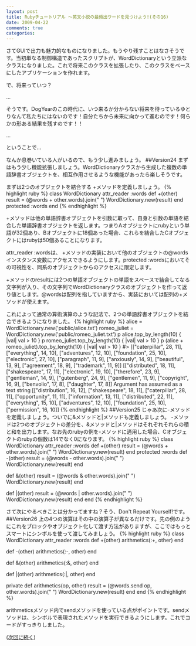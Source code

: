 ```yaml
---
layout: post
title: Rubyチュートリアル ～英文小説の最頻出ワードを見つけよう!(その16)
date: 2009-04-22
comments: true
categories:
---
```


さてGUIで出力も魅力的なものになりました。もうやり残すことはなさそうです。当初単なる制御構造であったスクリプトが、WordDictionaryという立派なクラスになりました。これで将来このクラスを拡張したり、このクラスをベースにしたアプリケーションを作れます。

で、将来っていつ？

...

そうです。DogYearのこの時代に、いつ来るか分からない将来を待っているゆとりなんて私たちにはないのです！自分たちから未来に向かって進むのです！何らかの形ある結果を残すのです！！

...

ということで...

なんか息巻いている人がいるので、もう少し進みましょう。
##Version24
まずはもう少し機能拡張しましょう。WordDictionaryクラスから生成した複数の単語辞書オブジェクトを、相互作用させるような機能があったら楽しそうです。

まずは2つのオブジェクトを結合する +メソッドを定義しましょう。
{% highlight ruby %}
 class WordDictionary
   attr_reader :words
   def +(other)
     result = (@words + other.words).join(" ")
     WordDictionary.new(result)
   end
   protected :words
 end
{% endhighlight %}

+メソッドは他の単語辞書オブジェクトを引数に取って、自身と引数の単語を結合した単語辞書オブジェクトを返します。つまりAオブジェクトにrubyという単語が32個あり、Bオブジェクトに18個あった場合、これらを結合したCオブジェクトにはrubyは50個あることになります。

attr_reader :wordsは、 +メソッドの実装において他のオブジェクトの@wordsインスタンス変数にアクセスできるようにします。protected :wordsにおいてその可視性を、同系のオブジェクトからのアクセスに限定します。

+メソッドのresultには2つの単語オブジェクトの単語をスペースで結合してなる文字列が入り、その文字列でWordDictionaryクラスのオブジェクトを作って返り値とします。@wordsは配列を指していますから、実装においては配列の+メソッドが使えます。

これによって通常の算術演算のような記法で、2つの単語辞書オブジェクトを結合できるようになりました。
{% highlight ruby %}
 alice = WordDictionary.new('public/alice.txt')
 romeo_juliet = WordDictionary.new('public/romeo_juliet.txt')
 p alice.top_by_length(10) { |val| val > 10 }
 p romeo_juliet.top_by_length(10) { |val| val > 10 }
 p (alice + romeo_juliet).top_by_length(10) { |val| val > 10 }
 #> [["caterpillar", 28, 11], ["everything", 14, 10], ["adventures", 12, 10], ["foundation", 25, 10], ["electronic", 27, 10], ["paragraph", 11, 9], ["anxiously", 14, 9], ["beautiful", 13, 9], ["agreement", 18, 9], ["trademark", 11, 9]]
 [["distributed", 18, 11], ["shakespeare", 17, 11], ["electronic", 19, 10], ["therefore", 23, 9], ["gentleman", 14, 9], ["gutenberg", 24, 9], ["gentlemen", 11, 9], ["copyright", 16, 9], ["benvolio", 17, 8], ["daughter", 17, 8]]
Argument has assumed as a text string
 [["distribution", 16, 12], ["shakespeare", 18, 11], ["caterpillar", 28, 11], ["opportunity", 11, 11], ["information", 13, 11], ["distributed", 22, 11], ["everything", 15, 10], ["adventures", 12, 10], ["foundation", 25, 10], ["permission", 16, 10]]
{% endhighlight %}
##Version25
じゃあ次に-メソッドを定義しましょう。ついでに&メソッドと|メソッドも定義しましょう。 -メソッドは2つのオブジェクトの差分を、&メソッドと|メソッドはそれぞれそれらの積と和を出力します。なお先のrubyの例を-メソッドに適用した場合、Cオブジェクトのrubyの個数は14でなく0になります。
{% highlight ruby %}
 class WordDictionary
   attr_reader :words
   def +(other)
     result = (@words + other.words).join(" ")
     WordDictionary.new(result)
   end
   protected :words
   def -(other)
     result = (@words - other.words).join(" ")
     WordDictionary.new(result)
   end
 
   def &(other)
     result = (@words & other.words).join(" ")
     WordDictionary.new(result)
   end
 
   def |(other)
     result = (@words | other.words).join(" ")
     WordDictionary.new(result)
   end
 end
{% endhighlight %}

さて次にやるべきことは分かってますね？そう、Don't Repeat Yourself!です。
##Version26
上の4つの演算はその中の演算子が異なるだけです。先の例のようにこれをブロックやオブジェクト化して渡す方法がありますが、ここではもっとスマートにシンボルを使って渡してみましょう。
{% highlight ruby %}
 class WordDictionary
   attr_reader :words
   def +(other)
     arithmetics(:+, other)
   end
 
   def -(other)
     arithmetics(:-, other)
   end
 
   def &(other)
     arithmetics(:&, other)
   end
 
   def |(other)
     arithmetics(:|, other)
   end
 
   private
   def arithmetics(op, other)
     result = (@words.send op, other.words).join(" ")
     WordDictionary.new(result)
   end
 end
{% endhighlight %}

arithmeticsメソッド内でsendメソッドを使っている点がポイントです。sendメソッドは、シンボルで表現されたメソッドを実行できるようにします。これでコードがすっきりしました。

([次回に続く](/2009/04/23/Ruby/))
